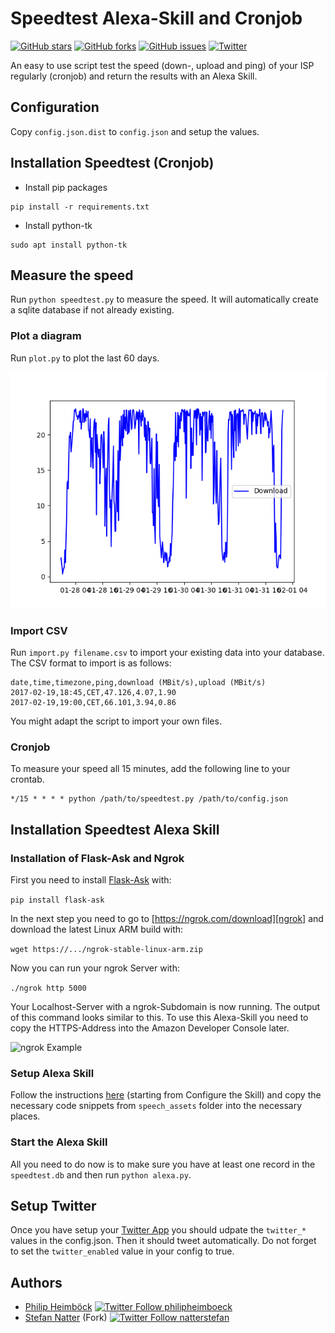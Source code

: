 # Speedtest Alexa-Skill and Cronjob

[![GitHub stars](https://img.shields.io/github/stars/philipheimboeck/speedtest.svg)](https://github.com/philipheimboeck/speedtes/stargazers)
[![GitHub forks](https://img.shields.io/github/forks/philipheimboeck/speedtest.svg)](https://github.com/philipheimboeck/speedtest/network)
[![GitHub issues](https://img.shields.io/github/issues/philipheimboeck/speedtest.svg)](https://github.com/philipheimboeck/speedtest/issues)
[![Twitter](https://img.shields.io/twitter/url/https/github.com/philipheimboeck/speedtest.svg?style=social)](https://twitter.com/intent/tweet?text=https://github.com/philipheimboeck/speedtest)

An easy to use script test the speed (down-, upload and ping) of your ISP regularly (cronjob) and return the results with an Alexa Skill.

## Configuration

Copy `config.json.dist` to `config.json` and setup the values.

## Installation Speedtest (Cronjob)

* Install pip packages

```
pip install -r requirements.txt
```

* Install python-tk

```
sudo apt install python-tk
```

## Measure the speed

Run `python speedtest.py` to measure the speed.
It will automatically create a sqlite database if not already existing.

### Plot a diagram

Run `plot.py` to plot the last 60 days.

![Example Plot](doc/images/example.png)

### Import CSV

Run `import.py filename.csv` to import your existing data into your database.
The CSV format to import is as follows:

```csv
date,time,timezone,ping,download (MBit/s),upload (MBit/s)
2017-02-19,18:45,CET,47.126,4.07,1.90
2017-02-19,19:00,CET,66.101,3.94,0.86
```

You might adapt the script to import your own files.

### Cronjob

To measure your speed all 15 minutes, add the following line to your crontab.

```
*/15 * * * * python /path/to/speedtest.py /path/to/config.json
```

## Installation Speedtest Alexa Skill

### Installation of Flask-Ask and Ngrok

First you need to install [Flask-Ask][flaskask] with:

`pip install flask-ask`

In the next step you need to go to [https://ngrok.com/download][ngrok] and download the latest Linux ARM build with:

`wget https://.../ngrok-stable-linux-arm.zip`

Now you can run your ngrok Server with:

`./ngrok http 5000`

Your Localhost-Server with a ngrok-Subdomain is now running. The output of this command looks similar to this. To use this Alexa-Skill you need to copy the HTTPS-Address into the Amazon Developer Console later.

![ngrok Example](http://i.imgur.com/G4ArV3V.png)

### Setup Alexa Skill

Follow the instructions [here][alexadocu] (starting from Configure the Skill) and copy the necessary code snippets from `speech_assets` folder into the necessary places.

### Start the Alexa Skill

All you need to do now is to make sure you have at least one record in the `speedtest.db` and then run `python alexa.py`.

## Setup Twitter

Once you have setup your [Twitter App][twitterApp] you should udpate the `twitter_*` values in the config.json. Then it should tweet automatically. Do not forget to set the `twitter_enabled` value in your config to true.

## Authors

- [Philip Heimböck][pheimboeck] [![Twitter Follow philipheimboeck](https://img.shields.io/twitter/follow/pheimboeck.svg?style=social&label=Follow)](https://twitter.com/pheimboeck)
- [Stefan Natter][natterstefan] (Fork) [![Twitter Follow natterstefan](https://img.shields.io/twitter/follow/natterstefan.svg?style=social&label=Follow)](https://twitter.com/natterstefan)


[flaskask]: https://github.com/johnwheeler/flask-ask
[ngrok]: https://ngrok.com/download
[alexadocu]: https://developer.amazon.com/blogs/post/Tx14R0IYYGH3SKT/flask-ask-a-new-python-framework-for-rapid-alexa-skills-kit-development
[pheimboeck]: https://github.com/philipheimboeck/speedtest
[natterstefan]: https://github.com/natterstefan/speedtest
[twitterApp]: https://apps.twitter.com/
